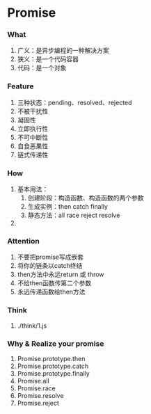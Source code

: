 # Promise

### What
1. 广义：是异步编程的一种解决方案
2. 狭义：是一个代码容器
3. 代码：是一个对象

### Feature
1. 三种状态：pending、resolved、rejected
2. 不被干扰性
3. 凝固性
4. 立即执行性
5. 不可中断性
6. 自食恶果性
7. 链式传递性

### How
1. 基本用法：
    1) 创建阶段：构造函数、构造函数的两个参数
    2) 生成实例：then catch finally
    3) 静态方法：all race  reject resolve
2.


### Attention
1. 不要把promise写成嵌套
2. 将你的链条以catch终结
3. then方法中永远return 或 throw
4. 不给then函数传第二个参数
5. 永远传递函数给then方法

### Think
1. ./think/1.js

### Why & Realize your promise
1. Promise.prototype.then
2. Promise.prototype.catch
3. Promise.prototype.finally
4. Promise.all
5. Promise.race
6. Promise.resolve
7. Promise.reject

